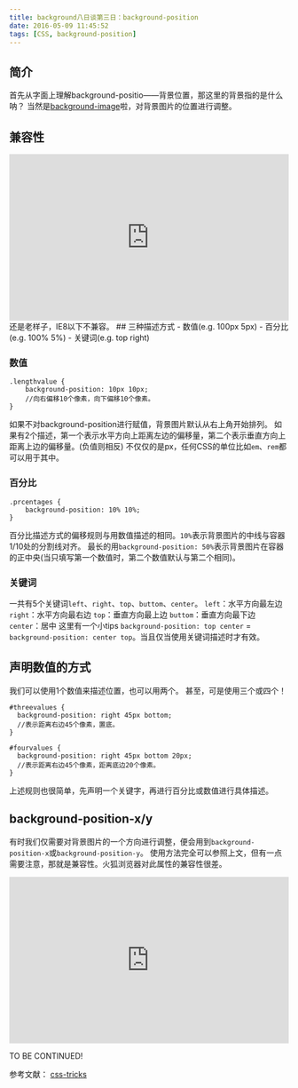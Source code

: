 ```yaml
---
title: background八日谈第三日：background-position
date: 2016-05-09 11:45:52
tags: [CSS, background-position]
---
```

## 简介
首先从字面上理解background-positio——背景位置，那这里的背景指的是什么呐？
当然是[background-image](http://billqiu.com/2016/04/14/background%E5%85%AB%E6%97%A5%E8%B0%88%E7%AC%AC%E4%B8%80%E6%97%A5%EF%BC%9Abackground-image/)啦，对背景图片的位置进行调整。

## 兼容性
<iframe id="rewYxL" src="http://caniuse.com/css-background-offsets/embed" scrolling="no" frameborder="0" height="300" allowtransparency="true" allowfullscreen="true" class="cp_embed_iframe undefined" style="width: 100%; overflow: hidden;"></iframe>
还是老样子，IE8以下不兼容。
<!-- more -->
## 三种描述方式
- 数值(e.g. 100px 5px)
- 百分比(e.g. 100% 5%)
- 关键词(e.g. top right)

### 数值
```
.lengthvalue {
    background-position: 10px 10px;
    //向右偏移10个像素，向下偏移10个像素。
}
```
如果不对background-position进行赋值，背景图片默认从右上角开始排列。
如果有2个描述，第一个表示水平方向上距离左边的偏移量，第二个表示垂直方向上距离上边的偏移量。(负值则相反)
不仅仅的是px，任何CSS的单位比如`em`、`rem`都可以用于其中。

### 百分比
```
.prcentages {
    background-position: 10% 10%;
}
```
百分比描述方式的偏移规则与用数值描述的相同。`10%`表示背景图片的中线与容器1/10处的分割线对齐。
最长的用`background-position: 50%`表示背景图片在容器的正中央(当只填写第一个数值时，第二个数值默认与第二个相同)。

### 关键词
一共有5个关键词`left`、`right`、`top`、`buttom`、`center`。
`left`：水平方向最左边
`right`：水平方向最右边
`top`：垂直方向最上边
`buttom`：垂直方向最下边
`center`：居中
这里有一个小tips `background-position: top center` = `background-position: center top`。当且仅当使用关键词描述时才有效。

## 声明数值的方式
我们可以使用1个数值来描述位置，也可以用两个。
甚至，可是使用三个或四个！
```
#threevalues {
  background-position: right 45px bottom;
  //表示距离右边45个像素，置底。
}
```
```
#fourvalues {
  background-position: right 45px bottom 20px;
  //表示距离右边45个像素，距离底边20个像素。
}
```
上述规则也很简单，先声明一个关键字，再进行百分比或数值进行具体描述。

## background-position-x/y
有时我们仅需要对背景图片的一个方向进行调整，便会用到`background-position-x`或`background-position-y`。
使用方法完全可以参照上文，但有一点需要注意，那就是兼容性。火狐浏览器对此属性的兼容性很差。
<iframe id="rewYxL" src="http://caniuse.com/background-position-x-y/embed" scrolling="no" frameborder="0" height="300" allowtransparency="true" allowfullscreen="true" class="cp_embed_iframe undefined" style="width: 100%; overflow: hidden;"></iframe>

TO BE CONTINUED!

参考文献：
[css-tricks](https://css-tricks.com)
